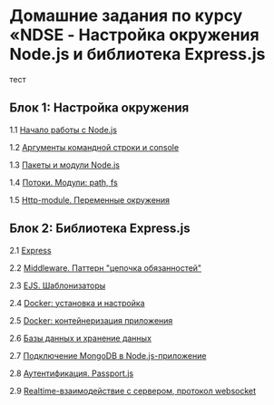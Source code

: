 # Домашние задания по курсу «NDSE - Настройка окружения Node.js и библиотека Express.js
тест
## Блок 1: Настройка окружения

1.1 [Начало работы с Node.js](001-intro)

1.2 [Аргументы командной строки и console](002-console)

1.3 [Пакеты и модули Node.js](003-packages)

1.4 [Потоки. Модули: path, fs](004-stream)

1.5 [Http-module. Переменные окружения](005-http)

## Блок 2: Библиотека Express.js

2.1 [Express](006-express)

2.2 [Middleware. Паттерн "цепочка обязанностей"](007-middleware)

2.3 [EJS. Шаблонизаторы](008-ejs)

2.4 [Docker: установка и настройка](009-docker)

2.5 [Docker: контейнеризация приложения](009-docker-2)

2.6 [Базы данных и хранение данных](010-db)

2.7 [Подключение MongoDB в Node.js-приложение](011-mongo)

2.8 [Аутентификация. Passport.js](012-auth)

2.9 [Realtime-взаимодействие с сервером, протокол websocket](013-websocket)

